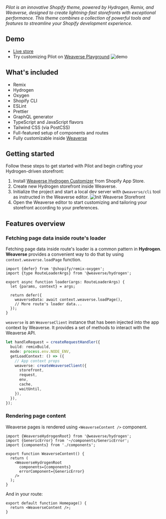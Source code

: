 

_Pilot is an innovative Shopify theme, powered by Hydrogen, Remix, and Weaverse, designed to create lightning-fast storefronts with exceptional performance. This theme combines a collection of powerful tools and features to streamline your Shopify development experience._

## Demo

- [Live store](https://pilot.weaverse.dev)
- Try customizing Pilot on [Weaverse Playground](https://playground.weaverse.io)
  ![demo](https://cdn.shopify.com/s/files/1/0693/8201/3220/files/Home.png?v=1695816170)

## What's included

- Remix
- Hydrogen
- Oxygen
- Shopify CLI
- ESLint
- Prettier
- GraphQL generator
- TypeScript and JavaScript flavors
- Tailwind CSS (via PostCSS)
- Full-featured setup of components and routes
- Fully customizable inside [Weaverse](https://weaverse.io)

## Getting started

Follow these steps to get started with Pilot and begin crafting your Hydrogen-driven storefront:

1. Install [Weaverse Hydrogen Customizer](https://apps.shopify.com/weaverse) from Shopify App Store.
2. Create new Hydrogen storefront inside Weaverse.
3. Initialize the project and start a local dev server with `@weaverse/cli` tool as instructed in the Weaverse editor.
   ![Init Weaverse Storefront](https://cdn.shopify.com/s/files/1/0693/8201/3220/files/init-project_4882deaa-c661-47cc-a7bf-38b2704e6a0b.png?v=1695816089)
4. Open the Weaverse editor to start customizing and tailoring your storefront according to your preferences.

## Features overview

### Fetching page data inside route's loader

Fetching page data inside route's loader is a common pattern in **Hydrogen**. **Weaverse** provides a convenient way to do that by using `context.weaverse.loadPage` function.

```ts:routes/($locale)/_index.tsx
import {defer} from '@shopify/remix-oxygen';
import {type RouteLoaderArgs} from '@weaverse/hydrogen';

export async function loader(args: RouteLoaderArgs) {
  let {params, context} = args;

  return defer({
    weaverseData: await context.weaverse.loadPage(),
    // More route's loader data...
  });
}
```

`weaverse` is an `WeaverseClient` instance that has been injected into the app context by Weaverse. It provides a set of methods to interact with the Weaverse API.

```ts:server.ts
let handleRequest = createRequestHandler({
  build: remixBuild,
  mode: process.env.NODE_ENV,
  getLoadContext: () => ({
    // App context props
    weaverse: createWeaverseClient({
      storefront,
      request,
      env,
      cache,
      waitUntil,
    }),
  }),
});
```

### Rendering page content

Weaverse pages is rendered using `<WeaverseContent />` component.

```tsx:app/weaverse/index.tsx
import {WeaverseHydrogenRoot} from '@weaverse/hydrogen';
import {GenericError} from '~/components/GenericError';
import {components} from './components';

export function WeaverseContent() {
  return (
    <WeaverseHydrogenRoot
      components={components}
      errorComponent={GenericError}
    />
  );
}

```

And in your route:

```tsx:routes/($locale)/_index.tsx
export default function Homepage() {
  return <WeaverseContent />;
}
```

